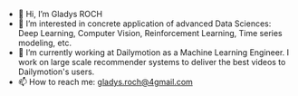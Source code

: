 - 👋 Hi, I’m Gladys ROCH
- 👀 I’m interested in concrete application of advanced Data Sciences: Deep Learning, Computer Vision, Reinforcement Learning, Time series modeling, etc.
- 🌱 I’m currently working at Dailymotion as a Machine Learning Engineer. I work on large scale recommender systems to deliver the best videos to Dailymotion's users.
- 📫 How to reach me: gladys.roch@4gmail.com
